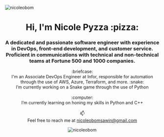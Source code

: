 <p align="left"> <img src="https://komarev.com/ghpvc/?username=nicoleobom&label=Profile%20views&color=0e75b6&style=flat" alt="nicoleobom" /> </p>

<h1 align="center">Hi, I'm Nicole Pyzza :pizza:</h1>
<h3 align="center">A dedicated and passionate software engineer with experience in DevOps, front-end development, and customer service. Proficient in communications with technical and non-technical teams at Fortune 500 and 1000 companies.</h3>

<div align="center">
:briefcase: <br>
  I'm an Associate DevOps Engineer at Infor, responsible for automation through the use of AWS, Azure, Terraform, and more. 
:snake: <br>
  I’m currently working on a Snake game through the use of Python<br><br>
:computer:<br>
  I’m currently learning on honing my skills in Python and C++<br><br>
📫<br>Feel free to reach me at <a href="mailto:nicoleobomsawin@gmail.com">nicoleobomsawin@gmail.com</a>

<p><img align="center" src="https://github-readme-stats.vercel.app/api/top-langs/?username=nicoleobom&layout=compact" alt="nicoleobom" /></p>
